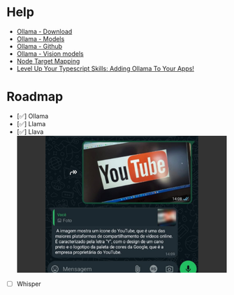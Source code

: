# Help

- [Ollama - Download](https://ollama.com/download)
- [Ollama - Models](https://ollama.com/library)
- [Ollama - Github](https://github.com/ollama/ollama)
- [Ollama - Vision models](https://ollama.com/blog/vision-models)
- [Node Target Mapping](https://github.com/microsoft/TypeScript/wiki/Node-Target-Mapping)
- [Level Up Your Typescript Skills: Adding Ollama To Your Apps!](https://youtu.be/kaK3ye8rczA?list=TLPQMTAwODIwMjRH3DorwNt84Q)

# Roadmap

- [✅] Ollama
- [✅] Llama
- [✅] Llava
  ![llava](./images/llava.png)

- [ ] Whisper
